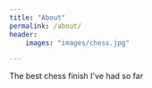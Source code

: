 ```yaml
---
title: "About"
permalink: /about/
header:
    images: "images/chess.jpg"

---
```


The best chess finish I've had so far
